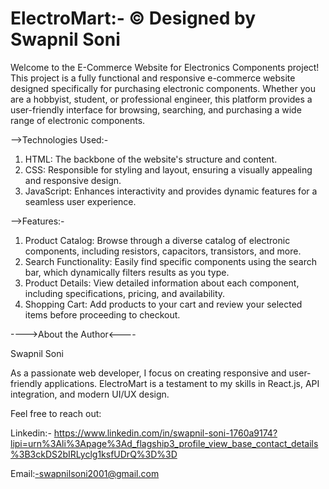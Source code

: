 # ElectroMart:- © Designed by Swapnil Soni

Welcome to the E-Commerce Website for Electronics Components project! This project is a fully functional and responsive e-commerce website designed specifically for purchasing electronic components. Whether you are a hobbyist, student, or professional engineer, this platform provides a user-friendly interface for browsing, searching, and purchasing a wide range of electronic components.

-->Technologies Used:-
1) HTML: The backbone of the website's structure and content.
2) CSS: Responsible for styling and layout, ensuring a visually appealing and responsive design.
3) JavaScript: Enhances interactivity and provides dynamic features for a seamless user experience.

-->Features:-
1) Product Catalog: Browse through a diverse catalog of electronic components, including resistors, capacitors, transistors, and more.
2) Search Functionality: Easily find specific components using the search bar, which dynamically filters results as you type.
3) Product Details: View detailed information about each component, including specifications, pricing, and availability.
4) Shopping Cart: Add products to your cart and review your selected items before proceeding to checkout.

---->About the Author<----

Swapnil Soni

As a passionate web developer, I focus on creating responsive and user-friendly applications. ElectroMart is a testament to my skills in React.js, API integration, and modern UI/UX design.

Feel free to reach out:

Linkedin:- https://www.linkedin.com/in/swapnil-soni-1760a9174?lipi=urn%3Ali%3Apage%3Ad_flagship3_profile_view_base_contact_details%3B3ckDS2bIRLyclg1ksfUDrQ%3D%3D

Email:-swapnilsoni2001@gmail.com
